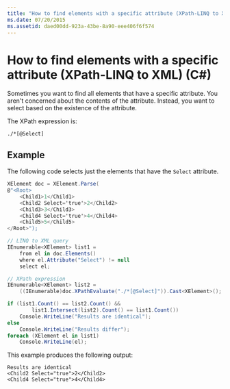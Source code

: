 ```yaml
---
title: "How to find elements with a specific attribute (XPath-LINQ to XML) (C#)"
ms.date: 07/20/2015
ms.assetid: daed00dd-923a-43be-8a90-eee406f6f574
---
```

# How to find elements with a specific attribute (XPath-LINQ to XML) (C#)

Sometimes you want to find all elements that have a specific attribute. You aren't concerned about the contents of the attribute. Instead, you want to select based on the existence of the attribute.

 The XPath expression is:

 `./*[@Select]`

## Example

 The following code selects just the elements that have the `Select` attribute.

```csharp
XElement doc = XElement.Parse(
@"<Root>
    <Child1>1</Child1>
    <Child2 Select='true'>2</Child2>
    <Child3>3</Child3>
    <Child4 Select='true'>4</Child4>
    <Child5>5</Child5>
</Root>");

// LINQ to XML query
IEnumerable<XElement> list1 =
    from el in doc.Elements()
    where el.Attribute("Select") != null
    select el;

// XPath expression
IEnumerable<XElement> list2 =
    ((IEnumerable)doc.XPathEvaluate("./*[@Select]")).Cast<XElement>();

if (list1.Count() == list2.Count() &&
        list1.Intersect(list2).Count() == list1.Count())
    Console.WriteLine("Results are identical");
else
    Console.WriteLine("Results differ");
foreach (XElement el in list1)
    Console.WriteLine(el);
```

 This example produces the following output:

```output
Results are identical
<Child2 Select="true">2</Child2>
<Child4 Select="true">4</Child4>
```
